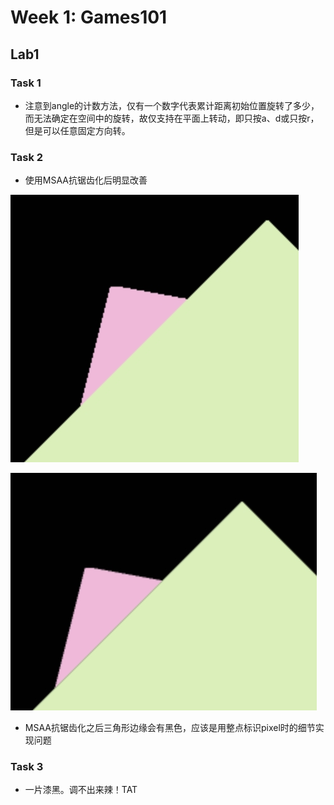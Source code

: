 # Week 1: Games101

## Lab1

### Task 1

* 注意到angle的计数方法，仅有一个数字代表累计距离初始位置旋转了多少，而无法确定在空间中的旋转，故仅支持在平面上转动，即只按a、d或只按r，但是可以任意固定方向转。

### Task 2

* 使用MSAA抗锯齿化后明显改善

![before](1.jpg)

![after](2.jpg)

* MSAA抗锯齿化之后三角形边缘会有黑色，应该是用整点标识pixel时的细节实现问题

### Task 3

* 一片漆黑。调不出来辣！TAT
